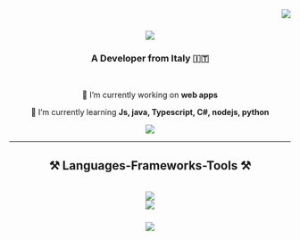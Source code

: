 <img align="right" src="https://visitor-badge.laobi.icu/badge?page_id=MustafaVugdalic.salesp07" />

<h1 align="center">
    <img src="https://readme-typing-svg.herokuapp.com/?font=Mooli&size=35&center=true&vCenter=true&width=500&height=70&duration=4000&lines=Hi+There!+👋;+I'm+Mustafa+Vugdalic!;" />
</h1>

<h3 align="center">A Developer from Italy 🇮🇹</h3>

<br/>

<div align="center">
 
 🔭 I’m currently working on **web apps**
 
 🌱 I’m currently learning **Js, java, Typescript, C#, nodejs, python**
 
 </div>
 
<div align="center"> 
  <a href="mailto:mustafa.vugd@gmail.com">
    <img src="https://img.shields.io/badge/Gmail-333333?style=for-the-badge&logo=gmail&logoColor=red" />
  </a>
  </a>
</div>

 <hr/>
 
<h2 align="center">⚒️ Languages-Frameworks-Tools ⚒️</h2>
<br/>
<div align="center">
    <img src="https://skillicons.dev/icons?i=nodejs,github,python,javascript,typescript,express,firebase,c,java" /><br>
    <img src="https://skillicons.dev/icons?i=bootstrap,mysql,html,css,vscode,git" />

<h3 align="center">
    <img src="https://readme-typing-svg.herokuapp.com/?font=Righteous&size=25&center=true&vCenter=true&width=500&height=70&duration=4000&lines=Thanks+for+visiting!+✌️;)">
</h3>

<br/>

